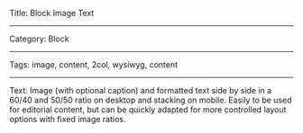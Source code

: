 Title: Block Image Text

---

Category: Block

---

Tags: image, content, 2col, wysiwyg, content

---

Text: Image (with optional caption) and formatted text side by side in a 60/40 and 50/50 ratio on desktop and stacking on mobile. Easily to be used for editorial content, but can be quickly adapted for more controlled layout options with fixed image ratios.
